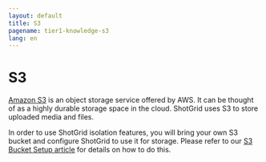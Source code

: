 ```yaml
---
layout: default
title: S3
pagename: tier1-knowledge-s3
lang: en
---
```


# S3

[Amazon S3](https://aws.amazon.com/s3/) is an object storage service offered by AWS. It can be thought of as a highly durable storage space in the cloud. ShotGrid uses S3 to store uploaded media and files.

In order to use ShotGrid isolation features, you will bring your own S3 bucket and configure ShotGrid to use it for storage. Please refer to our [S3 Bucket Setup article](../setup/s3_bucket.md) for details on how to do this.
